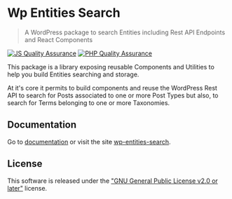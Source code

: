 # Wp Entities Search

> A WordPress package to search Entities including Rest API Endpoints and React Components

[![JS Quality Assurance](https://github.com/widoz/wp-entities-search/actions/workflows/js-qa.yml/badge.svg)](https://github.com/widoz/wp-entities-search/actions/workflows/js-qa.yml)
[![PHP Quality Assurance](https://github.com/widoz/wp-entities-search/actions/workflows/php-qa.yml/badge.svg)](https://github.com/widoz/wp-entities-search/actions/workflows/php-qa.yml)

This package is a library exposing reusable Components and Utilities to help you build Entities searching and storage.

At it's core it permits to build components and reuse the WordPress Rest API to search for Posts associated to one or
more Post Types but also, to search for Terms belonging to one or more Taxonomies.

## Documentation

Go to [documentation](./docs) or visit the site [wp-entities-search](https://widoz.github.io/wp-entities-search/).

## License

This software is released under the ["GNU General Public License v2.0 or later"](./LICENSE) license.
